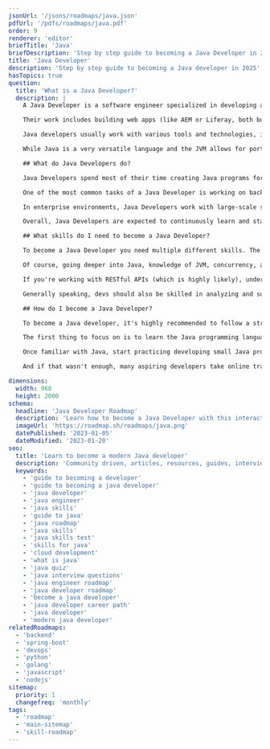 ```yaml
---
jsonUrl: '/jsons/roadmaps/java.json'
pdfUrl: '/pdfs/roadmaps/java.pdf'
order: 9
renderer: 'editor'
briefTitle: 'Java'
briefDescription: 'Step by step guide to becoming a Java Developer in 2025'
title: 'Java Developer'
description: 'Step by step guide to becoming a Java developer in 2025'
hasTopics: true
question:
  title: 'What is a Java Developer?'
  description: |
    A Java Developer is a software engineer specialized in developing applications using the Java language.

    Their work includes building web apps (like AEM or Liferay, both built in Java), desktop apps (such as Eclipse, the de facto IDE for Java itself), and enterprise systems (like ERP & CRM systems). Their responsibilities include writing code, solving technical issues, and ensuring the performance and reliability of the software.

    Java developers usually work with various tools and technologies, including JVM, frameworks like Vaadin, Struts, and others, and REST APIs, to deliver high-quality solutions.

    While Java is a very versatile language and the JVM allows for portability across multiple environments, Java developers can typically be found working in the financial, healthcare, telecom, and data-related industries.

    ## What do Java Developers do?

    Java Developers spend most of their time creating Java programs for various applications, including web apps, desktop applications, and large-scale enterprise systems. They are responsible for designing, writing, testing, and maintaining code to ensure performance, functionality, and security.

    One of the most common tasks of a Java Developer is working on backend development, where they create server-side logic, manage databases, and ensure seamless communication between different parts of an application. For example, they can use Spring Boot and Hibernate to build RESTful APIs.

    In enterprise environments, Java Developers work with large-scale solutions used by corporations, banks, and government institutions. For instance, they might develop an online banking system that processes thousands of transactions per second, ensuring high performance and reliability. In this case, they would work with JVM tuning, concurrency management, and database optimization to maintain system stability.

    Overall, Java Developers are expected to continuously learn and stay updated with the latest tech trends and best practices to ensure they deliver high-performance software solutions that meet business and user needs.

    ## What skills do I need to become a Java Developer?

    To become a Java Developer you need multiple different skills. The first thing you need is a strong foundation in the Java programming language, its ecosystem, and a proper understanding of software engineering principles.

    Of course, going deeper into Java, knowledge of JVM, concurrency, and memory management are crucial [java developer skills](https://roadmap.sh/java/developer-skills) to work on those large-scale enterprise systems.

    If you're working with RESTful APIs (which is highly likely), understanding technologies like Hibernate and having experience with Oracle (or other types of SQL) databases are important for backend Java developers.

    Generally speaking, devs should also be skilled in analyzing and solving tech problems, working within a team, and following industry standards in software development. Given the industries where Java is quite popular, familiarity with web applications, testing tools, and modern engineering practices is also very valuable.

    ## How do I become a Java Developer?

    To become a Java developer, it's highly recommended to follow a structured learning process (for example, the [Java roadmap](https://roadmap.sh/java) is a good place to start).

    The first thing to focus on is to learn the Java programming language, gaining an understanding of its core concepts, typing system, and some Object Oriented Programming (given how Java is highly based on it). You'll likely expand this last part over time, as it's one of the core principles around the language.

    Once familiar with Java, start practicing developing small Java programs; they will give you a chance to face real-world problems and find creative solutions to them. While you're doing that, try to study best practices and understand development methodologies to help you build expertise.

    And if that wasn't enough, many aspiring developers take online training courses and gain real-world experience through entry-level roles. In the end, the best way to learn programming is by doing, and these entry-level jobs are great for that.

dimensions:
  width: 968
  height: 2000
schema:
  headline: 'Java Developer Roadmap'
  description: 'Learn how to become a Java Developer with this interactive step by step guide in 2025. We also have resources and short descriptions attached to the roadmap items so you can get everything you want to learn in one place.'
  imageUrl: 'https://roadmap.sh/roadmaps/java.png'
  datePublished: '2023-01-05'
  dateModified: '2023-01-20'
seo:
  title: 'Learn to become a modern Java developer'
  description: 'Community driven, articles, resources, guides, interview questions, quizzes for java development. Learn to become a modern Java developer by following the steps, skills, resources and guides listed in this roadmap.'
  keywords:
    - 'guide to becoming a developer'
    - 'guide to becoming a java developer'
    - 'java developer'
    - 'java engineer'
    - 'java skills'
    - 'guide to java'
    - 'java roadmap'
    - 'java skills'
    - 'java skills test'
    - 'skills for java'
    - 'cloud development'
    - 'what is java'
    - 'java quiz'
    - 'java interview questions'
    - 'java engineer roadmap'
    - 'java developer roadmap'
    - 'become a java developer'
    - 'java developer career path'
    - 'java developer'
    - 'modern java developer'
relatedRoadmaps:
  - 'backend'
  - 'spring-boot'
  - 'devops'
  - 'python'
  - 'golang'
  - 'javascript'
  - 'nodejs'
sitemap:
  priority: 1
  changefreq: 'monthly'
tags:
  - 'roadmap'
  - 'main-sitemap'
  - 'skill-roadmap'
---
```

